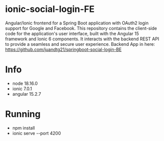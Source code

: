 # ionic-social-login-FE
Angular/Ionic frontend for a Spring Boot application with OAuth2 login support for Google and Facebook. This repository contains the client-side code for the application's user interface, built with the Angular 15 framework and Ionic 6 components. It interacts with the backend REST API to provide a seamless and secure user experience.
Backend App in here: https://github.com/juandtg21/springboot-social-login-BE

# Info
- node 18.16.0
- ionic 7.0.1
- angular 15.2.7

# Running
- npm install
- ionic serve --port 4200
